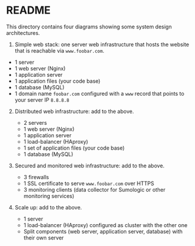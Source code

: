 # README

This directory contains four diagrams showing some system design architectures.

1.  Simple web stack: one server web infrastructure that hosts the website that is reachable via `www.foobar.com`.
   - 1 server
   - 1 web server (Nginx)
   - 1 application server
   - 1 application files (your code base)
   - 1 database (MySQL)
   - 1 domain name `foobar.com` configured with a `www` record that points to your server IP `8.8.8.8`

2. Distributed web infrastructure: add to the above.
   - 2 servers
   - 1 web server (Nginx)
   - 1 application server
   - 1 load-balancer (HAproxy)
   - 1 set of application files (your code base)
   - 1 database (MySQL)
3. Secured and monitored web infrastructure: add to the above.
   - 3 firewalls 
   - 1 SSL certificate to serve `www.foobar.com` over HTTPS
   - 3 monitoring clients (data collector for Sumologic or other monitoring services)

4. Scale up: add to the above.
   - 1 server
   - 1 load-balancer (HAproxy) configured as cluster with the other one
   - Split components (web server, application server, database) with their own server

